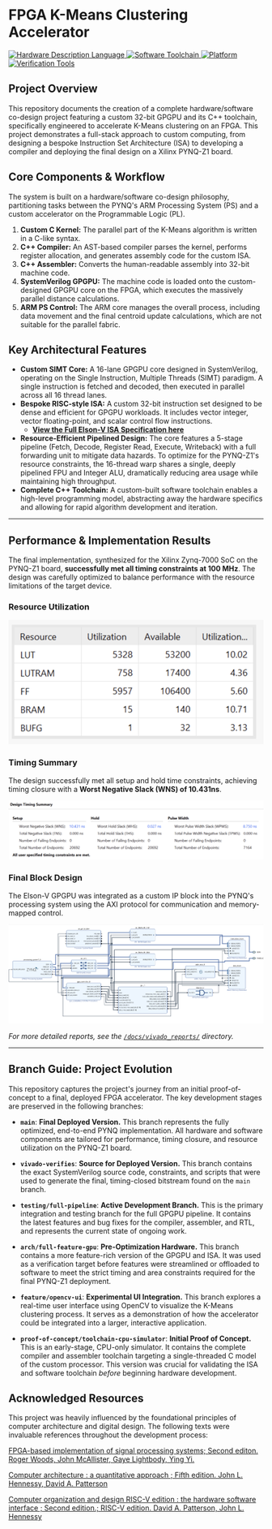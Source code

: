 # FPGA K-Means Clustering Accelerator

<p align="left">
  <a href="https://en.wikipedia.org/wiki/SystemVerilog">
    <img src="https://img.shields.io/badge/HDL-SystemVerilog-1DBA5A?style=for-the-badge&logo=verilog" alt="Hardware Description Language">
  </a>
  <a href="https://www.cplusplus.com/">
    <img src="https://img.shields.io/badge/Toolchain-C++-00599C?style=for-the-badge&logo=c%2B%2B" alt="Software Toolchain">
  </a>
  <a href="https://www.xilinx.com/products/silicon-devices/soc/zynq-7000.html">
    <img src="https://img.shields.io/badge/Target%20Platform-PYNQ--Z1%20FPGA-F26222?style=for-the-badge&logo=xilinx" alt="Platform">
  </a>
  <a href="https://www.veripool.org/verilator/">
    <img src="https://img.shields.io/badge/Verification-Verilator%20%26%20GTest-76b900?style=for-the-badge" alt="Verification Tools">
  </a>
</p>

## Project Overview

This repository documents the creation of a complete hardware/software co-design project featuring a custom 32-bit GPGPU and its C++ toolchain, specifically engineered to accelerate K-Means clustering on an FPGA. This project demonstrates a full-stack approach to custom computing, from designing a bespoke Instruction Set Architecture (ISA) to developing a compiler and deploying the final design on a Xilinx PYNQ-Z1 board.

## Core Components & Workflow

The system is built on a hardware/software co-design philosophy, partitioning tasks between the PYNQ's ARM Processing System (PS) and a custom accelerator on the Programmable Logic (PL).

1.  **Custom C Kernel:** The parallel part of the K-Means algorithm is written in a C-like syntax.
2.  **C++ Compiler:** An AST-based compiler parses the kernel, performs register allocation, and generates assembly code for the custom ISA.
3.  **C++ Assembler:** Converts the human-readable assembly into 32-bit machine code.
4.  **SystemVerilog GPGPU:** The machine code is loaded onto the custom-designed GPGPU core on the FPGA, which executes the massively parallel distance calculations.
5.  **ARM PS Control:** The ARM core manages the overall process, including data movement and the final centroid update calculations, which are not suitable for the parallel fabric.

## Key Architectural Features

*   **Custom SIMT Core:** A 16-lane GPGPU core designed in SystemVerilog, operating on the Single Instruction, Multiple Threads (SIMT) paradigm. A single instruction is fetched and decoded, then executed in parallel across all 16 thread lanes.
*   **Bespoke RISC-style ISA:** A custom 32-bit instruction set designed to be dense and efficient for GPGPU workloads. It includes vector integer, vector floating-point, and scalar control flow instructions.
    *   **[View the Full Elson-V ISA Specification here](./docs/ISA.md)**
*   **Resource-Efficient Pipelined Design:** The core features a 5-stage pipeline (Fetch, Decode, Register Read, Execute, Writeback) with a full forwarding unit to mitigate data hazards. To optimize for the PYNQ-Z1's resource constraints, the 16-thread warp shares a single, deeply pipelined FPU and Integer ALU, dramatically reducing area usage while maintaining high throughput.
*   **Complete C++ Toolchain:** A custom-built software toolchain enables a high-level programming model, abstracting away the hardware specifics and allowing for rapid algorithm development and iteration.

---

## Performance & Implementation Results

The final implementation, synthesized for the Xilinx Zynq-7000 SoC on the PYNQ-Z1 board, **successfully met all timing constraints at 100 MHz**. The design was carefully optimized to balance performance with the resource limitations of the target device.

### Resource Utilization

![Utilization Summary](docs/img/utilisation.png)

### Timing Summary

The design successfully met all setup and hold time constraints, achieving timing closure with a **Worst Negative Slack (WNS) of 10.431ns**.

![Timing Summary](./docs/img/timingreport.png)

### Final Block Design

The Elson-V GPGPU was integrated as a custom IP block into the PYNQ's processing system using the AXI protocol for communication and memory-mapped control.

![Vivado Block Design](./docs/img/BlockDesign.png)

*For more detailed reports, see the [`/docs/vivado_reports/`](./docs/vivado_reports/) directory.*

---

## Branch Guide: Project Evolution

This repository captures the project's journey from an initial proof-of-concept to a final, deployed FPGA accelerator. The key development stages are preserved in the following branches:

*   **`main`**: **Final Deployed Version.** This branch represents the fully optimized, end-to-end PYNQ implementation. All hardware and software components are tailored for performance, timing closure, and resource utilization on the PYNQ-Z1 board.

*   **`vivado-verifies`**: **Source for Deployed Version.** This branch contains the exact SystemVerilog source code, constraints, and scripts that were used to generate the final, timing-closed bitstream found on the `main` branch.

*   **`testing/full-pipeline`**: **Active Development Branch.** This is the primary integration and testing branch for the full GPGPU pipeline. It contains the latest features and bug fixes for the compiler, assembler, and RTL, and represents the current state of ongoing work.

*   **`arch/full-feature-gpu`**: **Pre-Optimization Hardware.** This branch contains a more feature-rich version of the GPGPU and ISA. It was used as a verification target before features were streamlined or offloaded to software to meet the strict timing and area constraints required for the final PYNQ-Z1 deployment.

*   **`feature/opencv-ui`**: **Experimental UI Integration.** This branch explores a real-time user interface using OpenCV to visualize the K-Means clustering process. It serves as a demonstration of how the accelerator could be integrated into a larger, interactive application.

*   **`proof-of-concept/toolchain-cpu-simulator`**: **Initial Proof of Concept.** This is an early-stage, CPU-only simulator. It contains the complete compiler and assembler toolchain targeting a single-threaded C model of the custom processor. This version was crucial for validating the ISA and software toolchain *before* beginning hardware development.

## Acknowledged Resources

This project was heavily influenced by the foundational principles of computer architecture and digital design. The following texts were invaluable references throughout the development process:

[FPGA-based implementation of signal processing systems; Second editon.
Roger Woods, John McAllister, Gaye Lightbody, Ying Yi.](https://library-search.imperial.ac.uk/discovery/fulldisplay?docid=alma991000933953101591&context=L&vid=44IMP_INST:ICL_VU1&lang=en&search_scope=MyInst_and_CI&adaptor=Local%20Search%20Engine&tab=Everything&query=any,contains,Digital%20Signal%20Processing%20with%20FPGAs)

[Computer architecture : a quantitative approach ; Fifth edition.
John L. Hennessy, David A. Patterson](https://library-search.imperial.ac.uk/discovery/fulldisplay?docid=alma9910112404401591&context=L&vid=44IMP_INST:ICL_VU1&lang=en&search_scope=MyInst_and_CI&adaptor=Local%20Search%20Engine&isFrbr=true&tab=Everything&query=any,contains,computer%20architecture%20john%20hennessy&sortby=date_d&facet=frbrgroupid,include,9015661278415079959&offset=0)

[Computer organization and design RISC-V edition : the hardware software interface ; Second edition.; RISC-V edition.
David A. Patterson, John L. Hennessy](https://library-search.imperial.ac.uk/discovery/fulldisplay?docid=alma991000613172401591&context=L&vid=44IMP_INST:ICL_VU1&lang=en&search_scope=MyInst_and_CI&adaptor=Local%20Search%20Engine&isFrbr=true&tab=Everything&query=any,contains,computer%20architecture%20john%20hennessy&sortby=date_d&facet=frbrgroupid,include,9035044794922040673&offset=0)
